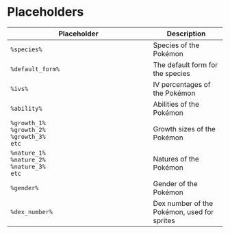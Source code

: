 # Placeholders

<table><thead><tr><th width="317">Placeholder</th><th>Description</th></tr></thead><tbody><tr><td><code>%species%</code></td><td>Species of the Pokémon</td></tr><tr><td><code>%default_form%</code></td><td>The default form for the species</td></tr><tr><td><code>%ivs%</code></td><td>IV percentages of the Pokémon</td></tr><tr><td><code>%ability%</code></td><td>Abilities of the Pokémon</td></tr><tr><td><code>%growth_1%</code><br><code>%growth_2%</code><br><code>%growth_3%</code> <br><code>etc</code></td><td>Growth sizes of the Pokémon</td></tr><tr><td><code>%nature_1%</code><br><code>%nature_2%</code><br><code>%nature_3%</code><br><code>etc</code></td><td>Natures of the Pokémon</td></tr><tr><td><code>%gender%</code></td><td>Gender of the Pokémon</td></tr><tr><td><code>%dex_number%</code></td><td>Dex number of the Pokémon, used for sprites</td></tr></tbody></table>
